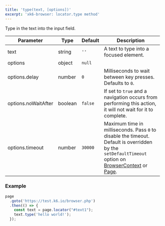 ```yaml
---
title: 'type(text, [options])'
excerpt: 'xk6-browser: locator.type method'
---
```


Type in the text into the input field.

<TableWithNestedRows>

| Parameter           | Type    | Default | Description                                                                                                                                                                                                                           |
|---------------------|---------|---------|---------------------------------------------------------------------------------------------------------------------------------------------------------------------------------------------------------------------------------------|
| text                | string  | `''`    | A text to type into a focused element.                                                                                                                                                                                                |
| options             | object  | `null`  |                                                                                                                                                                                                                      |
| options.delay       | number  | `0`     | Milliseconds to wait between key presses. Defaults to `0`.                                                                                                                                                                            |
| options.noWaitAfter | boolean | `false` | If set to `true` and a navigation occurs from performing this action, it will not wait for it to complete.                                                                                                                            |
| options.timeout     | number  | `30000` | Maximum time in milliseconds. Pass `0` to disable the timeout. Default is overridden by the `setDefaultTimeout` option on [BrowserContext](/javascript-api/xk6-browser/browsercontext/) or [Page](/javascript-api/xk6-browser/page/). |

</TableWithNestedRows>

### Example

<CodeGroup labels={[]}>

<!-- eslint-skip -->

```javascript
page
  .goto('https://test.k6.io/browser.php')
  .then(() => {
    const text = page.locator("#text1");
    text.type('hello world!');    
  });
```

</CodeGroup>
